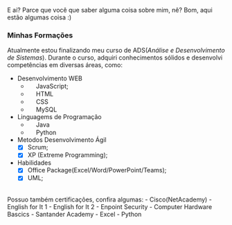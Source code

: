 E ai? Parce que você que saber alguma coisa sobre mim, nê?
Bom, aqui estão algumas coisa :)
<br>
### Minhas Formações
Atualmente estou finalizando meu curso de ADS(*Análise e Desenvolvimento de Sistemas*). Durante o curso, adquiri conhecimentos sólidos e desenvolvi competências em diversas áreas, como:
- Desenvolvimento WEB 
    - <img src="https://cdn.jsdelivr.net/gh/devicons/devicon/icons/javascript/javascript-original.svg" width="15"/> JavaScript;
    - <img src="https://cdn.jsdelivr.net/gh/devicons/devicon/icons/html5/html5-original.svg" width="15"/> HTML
    - <img src="https://cdn.jsdelivr.net/gh/devicons/devicon/icons/css3/css3-original.svg" width="15"/> CSS
    - <img src="https://cdn.jsdelivr.net/gh/devicons/devicon/icons/mysql/mysql-original.svg" width="15"/> MySQL
- Linguagems de Programação
    - <img src="https://cdn.jsdelivr.net/gh/devicons/devicon/icons/java/java-original.svg" width="15"/> Java
    - <img src="https://cdn.jsdelivr.net/gh/devicons/devicon/icons/python/python-original.svg" width="15"/> Python
    <!-- React-->
    <!-- TypeScript-->
- Metodos Desenvolvimento Ágil
    - [x] Scrum;
    - [x] XP (Extreme Programming);
- Habilidades
    - [X] Office Package(Excel/Word/PowerPoint/Teams);
    - [x] UML;

<br>
Possuo também certificações, confira algumas:
- Cisco(NetAcademy)
    - English for It 1
    - English for It 2
    - Enpoint Security
    - Computer Hardware Bascics 
- Santander Academy
    - Excel
    - Python
